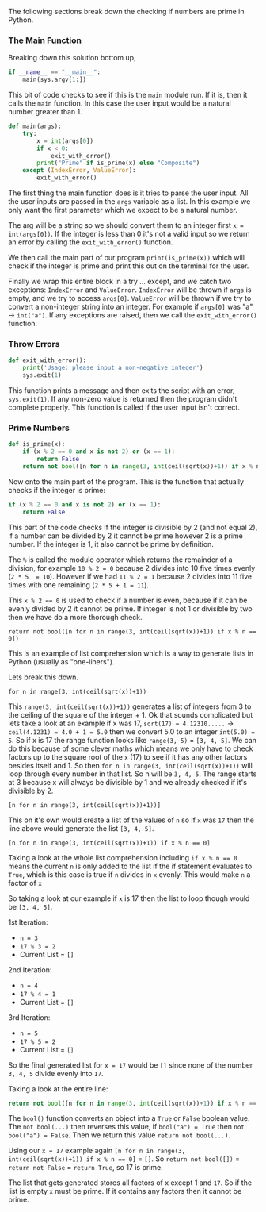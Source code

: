 The following sections break down the checking if numbers are prime in Python.

### The Main Function

Breaking down this solution bottom up,

```python
if __name__ == "__main__":
    main(sys.argv[1:])
```

This bit of code checks to see if this is the `main` module run. If it is, then it calls the `main` function.
In this case the user input would be a natural number greater than 1.

```python
def main(args):
    try:
        x = int(args[0])
        if x < 0:
            exit_with_error()
        print("Prime" if is_prime(x) else "Composite")
    except (IndexError, ValueError):
        exit_with_error()
```

The first thing the main function does is it tries to parse the user input.
All the user inputs are passed in the `args` variable as a list. In this example
we only want the first parameter which we expect to be a natural number.

The arg will be a string so we should convert them to an integer first `x = int(args[0])`.
If the integer is less than 0 it's not a valid input so we return an error by calling the
`exit_with_error()` function.

We then call the main part of our program `print(is_prime(x))` which will check if the integer
is prime and print this out on the terminal for the user.

Finally we wrap this entire block in a try ... except, and we catch two exceptions: `IndexError`
and `ValueError`. `IndexError` will be thrown if `args` is empty, and we try to access `args[0]`.
`ValueError` will be thrown if we try to convert a non-integer string into an integer.
For example if `args[0]` was "a" -> `int("a")`. If any exceptions are raised, then we call
the `exit_with_error()` function.

### Throw Errors

```python
def exit_with_error():
    print('Usage: please input a non-negative integer')
    sys.exit(1)
```

This function prints a message and then exits the script with an error, `sys.exit(1)`.
If any non-zero value is returned then the program didn't complete properly. This function is called
if the user input isn't correct.

### Prime Numbers

```python
def is_prime(x):
    if (x % 2 == 0 and x is not 2) or (x == 1):
        return False
    return not bool([n for n in range(3, int(ceil(sqrt(x))+1)) if x % n == 0])
```

Now onto the main part of the program. This is the function that actually checks if the integer is prime:

```python
if (x % 2 == 0 and x is not 2) or (x == 1):
    return False
```

This part of the code checks if the integer is divisible by 2 (and not equal 2),
if a number can be divided by 2 it cannot be prime however 2 is a prime number.
If the integer is 1, it also cannot be prime by definition.

The `%` is called the modulo operator which returns the remainder of a division, for
example `10 % 2 = 0` because 2 divides into 10 five times evenly (`2 * 5  = 10`). However if we had
`11 % 2 = 1` because 2 divides into 11 five times with one remaining (`2 * 5 + 1 = 11`).

This `x % 2 == 0` is used to check if a number is even, because if it can be evenly
divided by 2 it cannot be prime. If integer is not 1 or divisible by two then we
have do a more thorough check.

`return not bool([n for n in range(3, int(ceil(sqrt(x))+1)) if x % n == 0])`

This is an example of list comprehension which is a way to generate
lists in Python (usually as "one-liners").

Lets break this down.

`for n in range(3, int(ceil(sqrt(x))+1))`

This `range(3, int(ceil(sqrt(x))+1))` generates a list of integers from 3 to the ceiling of the
square of the integer + 1. Ok that sounds complicated but lets take a look at an example
if x was 17, `sqrt(17) = 4.12310.....` -> `ceil(4.1231) = 4.0 + 1 = 5.0` then we convert 5.0 to an
integer `int(5.0) = 5`. So if x is 17 the range function looks like
`range(3, 5)` = `[3, 4, 5]`. We can do this because of some clever maths which means we only
have to check factors up to the square root of the `x` (17) to see if it has any other factors
besides itself and 1. So then `for n in range(3, int(ceil(sqrt(x))+1))` will loop through
every number in that list. So n will be `3, 4, 5`. The range starts at 3 because x will always
be divisible by 1 and we already checked if it's divisible by 2.

`[n for n in range(3, int(ceil(sqrt(x))+1))]`

This on it's own would create a list of the values of `n` so if `x` was `17` then the line above
would generate the list `[3, 4, 5]`.

`[n for n in range(3, int(ceil(sqrt(x))+1)) if x % n == 0]`

Taking a look at the whole list comprehension including `if x % n == 0`
means the current `n` is only added to the list if the if statement evaluates to `True`,
which is this case is true if `n` divides in `x` evenly. This would make `n` a factor of `x`

So taking a look at our example if `x` is 17 then the list to loop though would
be `[3, 4, 5]`. 

1st Iteration:

* `n = 3`
* `17 % 3 = 2`
* Current List = `[]`

2nd Iteration:

* `n = 4`
* `17 % 4 = 1`
* Current List = `[]`

3rd Iteration:

* `n = 5`
* `17 % 5 = 2`
* Current List = `[]`

So the final generated list for `x = 17` would be `[]` since none of the number `3, 4, 5` divide
evenly into `17`.

Taking a look at the entire line:

```python
return not bool([n for n in range(3, int(ceil(sqrt(x))+1)) if x % n == 0])`
```

The `bool()` function converts an object into a `True` or `False` boolean value.
The `not bool(...)` then reverses this value, if `bool("a") = True` then `not bool("a") = False`.
Then we return this value `return not bool(...)`. 

Using our `x = 17` example again `[n for n in range(3, int(ceil(sqrt(x))+1)) if x % n == 0]` = `[]`.
So `return not bool([])` = `return not False` = `return True`, so 17 is prime.

The list that gets generated stores all factors of x except 1 and `17`. So if the list is empty `x` must be prime.
If it contains any factors then it cannot be prime.
